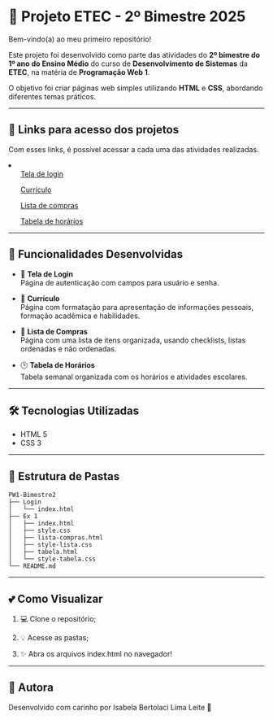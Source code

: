 # 🎀 Projeto ETEC - 2º Bimestre 2025

Bem-vindo(a) ao meu primeiro repositório!  

Este projeto foi desenvolvido como parte das atividades do **2º bimestre do 1º ano do Ensino Médio** do curso de **Desenvolvimento de Sistemas** da **ETEC**, na matéria de **Programação Web 1**.

O objetivo foi criar páginas web simples utilizando **HTML** e **CSS**, abordando diferentes temas práticos.

---

## 🍰 Links para acesso dos projetos

Com esses links, é possível acessar a cada uma das atividades realizadas.
<li>  
   <ul>
   <a class= "nav" href="./Tela de login/index.html">Tela de login</a>
   </ul>
   
   <ul>
   <a class= "nav" href="./ex1/index.html">Currículo</a>
   </ul>

   <ul>
   <a class= "nav" href="./ex1/lista-compras.html">Lista de compras</a>
   </ul>

   <ul>
   <a class= "nav" href="./ex1/tabela.html">Tabela de horários</a>
   </ul>
</li>

---

## 🌷 Funcionalidades Desenvolvidas

- 🔐 **Tela de Login**  
  Página de autenticação com campos para usuário e senha.

- 📄 **Currículo**  
  Página com formatação para apresentação de informações pessoais, formação acadêmica e habilidades.

- 🛒 **Lista de Compras**  
  Página com uma lista de itens organizada, usando checklists, listas ordenadas e não ordenadas.

- 🕒 **Tabela de Horários**  
  Tabela semanal organizada com os horários e atividades escolares.

---

## 🛠️ Tecnologias Utilizadas

- HTML 5
- CSS 3

---

## 📁 Estrutura de Pastas

```text
PW1-Bimestre2
├── Login
│   └── index.html
├── Ex 1
│   ├── index.html
│   ├── style.css
│   ├── lista-compras.html
│   ├── style-lista.css
│   ├── tabela.html
│   └── style-tabela.css
└── README.md
```

---

## 💕 Como Visualizar
1. 💻 Clone o repositório;

2. 💡 Acesse as pastas;

3. ✨ Abra os arquivos index.html no navegador!

---

## 💌 Autora
Desenvolvido com carinho por Isabela Bertolaci Lima Leite 🌸
